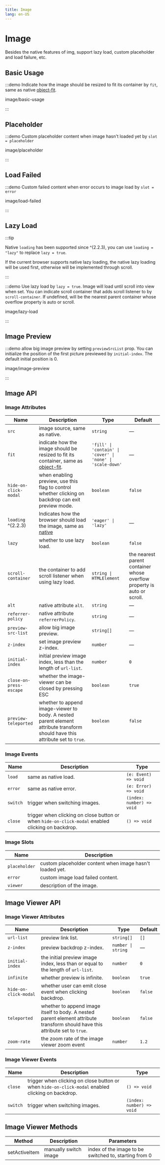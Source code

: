```yaml
---
title: Image
lang: en-US
---
```


# Image

Besides the native features of img, support lazy load, custom placeholder and load failure, etc.

## Basic Usage

:::demo Indicate how the image should be resized to fit its container by `fit`, same as native [object-fit](https://developer.mozilla.org/en-US/docs/Web/CSS/object-fit).

image/basic-usage

:::

## Placeholder

:::demo Custom placeholder content when image hasn't loaded yet by `slot = placeholder`

image/placeholder

:::

## Load Failed

:::demo Custom failed content when error occurs to image load by `slot = error`

image/load-failed

:::

## Lazy Load

:::tip

Native `loading` has been supported since ^(2.2.3), you can use `loading = "lazy"` to replace `lazy = true`.

If the current browser supports native lazy loading, the native lazy loading will be used first, otherwise will be implemented through scroll.

:::

:::demo Use lazy load by `lazy = true`. Image will load until scroll into view when set. You can indicate scroll container that adds scroll listener to by `scroll-container`. If undefined, will be the nearest parent container whose overflow property is auto or scroll.

image/lazy-load

:::

## Image Preview

:::demo allow big image preview by setting `previewSrcList` prop. You can initialize the position of the first picture previewed by `initial-index`. The default initial position is 0.

image/image-preview

:::

## Image API

### Image Attributes

| Name                    | Description                                                                                                                                       | Type                                                       | Default                                                                 |
| ----------------------- | ------------------------------------------------------------------------------------------------------------------------------------------------- | ---------------------------------------------------------- | ----------------------------------------------------------------------- |
| `src`                   | image source, same as native.                                                                                                                     | `string`                                                   | —                                                                       |
| `fit`                   | indicate how the image should be resized to fit its container, same as [object-fit](https://developer.mozilla.org/en-US/docs/Web/CSS/object-fit). | `'fill' \| 'contain' \| 'cover' \| 'none' \| 'scale-down'` | —                                                                       |
| `hide-on-click-modal`   | when enabling preview, use this flag to control whether clicking on backdrop can exit preview mode.                                               | `boolean`                                                  | `false`                                                                 |
| `loading` ^(2.2.3)      | Indicates how the browser should load the image, same as [native](https://developer.mozilla.org/en-US/docs/Web/HTML/Element/img#attr-loading)     | `'eager' \| 'lazy'`                                        | —                                                                       |
| `lazy`                  | whether to use lazy load.                                                                                                                         | `boolean`                                                  | `false`                                                                 |
| `scroll-container`      | the container to add scroll listener when using lazy load.                                                                                        | `string \| HTMLElement`                                    | the nearest parent container whose overflow property is auto or scroll. |
| `alt`                   | native attribute `alt`.                                                                                                                           | `string`                                                   | —                                                                       |
| `referrer-policy`       | native attribute `referrerPolicy`.                                                                                                                | `string`                                                   | —                                                                       |
| `preview-src-list`      | allow big image preview.                                                                                                                          | `string[]`                                                 | —                                                                       |
| `z-index`               | set image preview z-index.                                                                                                                        | `number`                                                   | —                                                                       |
| `initial-index`         | initial preview image index, less than the length of `url-list`.                                                                                  | `number`                                                   | `0`                                                                     |
| `close-on-press-escape` | whether the image-viewer can be closed by pressing ESC                                                                                            | `boolean`                                                  | `true`                                                                  |
| `preview-teleported`    | whether to append image-viewer to body. A nested parent element attribute transform should have this attribute set to `true`.                     | `boolean`                                                  | `false`                                                                 |

### Image Events

| Name     | Description                                                                                       | Type                      |
| -------- | ------------------------------------------------------------------------------------------------- | ------------------------- |
| `load`   | same as native load.                                                                              | `(e: Event) => void`      |
| `error`  | same as native error.                                                                             | `(e: Error) => void`      |
| `switch` | trigger when switching images.                                                                    | `(index: number) => void` |
| `close`  | trigger when clicking on close button or when `hide-on-click-modal` enabled clicking on backdrop. | `() => void`              |

### Image Slots

| Name          | Description                                              |
| ------------- | -------------------------------------------------------- |
| `placeholder` | custom placeholder content when image hasn't loaded yet. |
| `error`       | custom image load failed content.                        |
| `viewer`      | description of the image.                                |

## Image Viewer API

### Image Viewer Attributes

| Name                  | Description                                                                                                                   | Type               | Default |
| --------------------- | ----------------------------------------------------------------------------------------------------------------------------- | ------------------ | ------- |
| `url-list`            | preview link list.                                                                                                            | `string[]`         | `[]`    |
| `z-index`             | preview backdrop z-index.                                                                                                     | `number \| string` | —       |
| `initial-index`       | the initial preview image index, less than or equal to the length of `url-list`.                                              | `number`           | `0`     |
| `infinite`            | whether preview is infinite.                                                                                                  | `boolean`          | `true`  |
| `hide-on-click-modal` | whether user can emit close event when clicking backdrop.                                                                     | `boolean`          | `false` |
| `teleported`          | whether to append image itself to body. A nested parent element attribute transform should have this attribute set to `true`. | `boolean`          | `false` |
| `zoom-rate`           | the zoom rate of the image viewer zoom event                                                                                  | `number`           | `1.2`   |

### Image Viewer Events

| Name     | Description                                                                                       | Type                      |
| -------- | ------------------------------------------------------------------------------------------------- | ------------------------- |
| `close`  | trigger when clicking on close button or when `hide-on-click-modal` enabled clicking on backdrop. | `() => void`              |
| `switch` | trigger when switching images.                                                                    | `(index: number) => void` |

## Image Viewer Methods

| Method        | Description           | Parameters                                            |
| ------------- | --------------------- | ----------------------------------------------------- |
| setActiveItem | manually switch image | index of the image to be switched to, starting from 0 |
